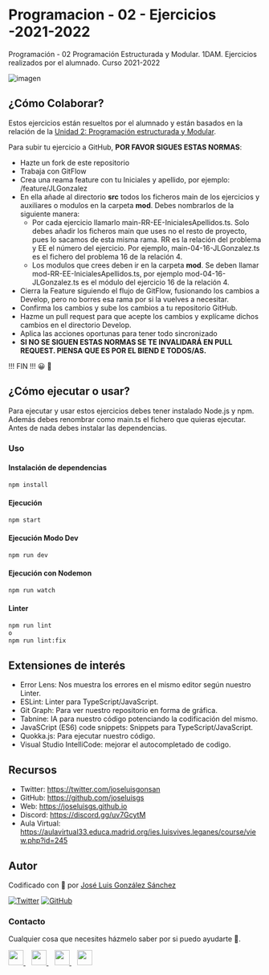 # Programacion - 02 - Ejercicios -2021-2022
Programación - 02 Programación Estructurada y Modular. 1DAM. Ejercicios realizados por el alumnado. Curso 2021-2022


![imagen](https://thesoftclix.com/wp-content/uploads/2019/09/unnamed-1.png)

## ¿Cómo Colaborar?
Estos ejercicios están resueltos por el alumnado y están basados en la relación de la [Unidad 2: Programación estructurada y Modular](https://github.com/joseluisgs/Programacion-02-2021-2022).

Para subir tu ejercicio a GitHub, **POR FAVOR SIGUES ESTAS NORMAS**:

- Hazte un fork de este repositorio
- Trabaja con GitFlow
- Crea una reama feature con tu Iniciales y apellido, por ejemplo: /feature/JLGonzalez
- En ella añade al directorio **src** todos los ficheros main de los ejercicios y auxiliares o modulos en la carpeta **mod**. Debes nombrarlos de la siguiente manera: 
  - Por cada ejercicio llamarlo main-RR-EE-InicialesApellidos.ts. Solo debes añadir los ficheros main que uses no el resto de proyecto, pues lo sacamos de esta misma rama. RR es la relación del problema y EE el número del ejercicio. Por ejemplo, main-04-16-JLGonzalez.ts es el fichero del problema 16 de la relación 4.
  - Los modulos que crees deben ir en la carpeta **mod**. Se deben llamar mod-RR-EE-InicialesApellidos.ts, por ejemplo mod-04-16-JLGonzalez.ts es el módulo del ejercicio 16 de la relación 4.
- Cierra la Feature siguiendo el flujo de GitFlow, fusionando los cambios a Develop, pero no borres esa rama por si la vuelves a necesitar.
- Confirma los cambios y sube los cambios a tu repositorio GitHub.
- Hazme un pull request para que acepte los cambios y explícame dichos cambios en el directorio Develop.
- Aplica las acciones oportunas para tener todo sincronizado
- **SI NO SE SIGUEN ESTAS NORMAS SE TE INVALIDARÁ EN PULL REQUEST. PIENSA QUE ES POR EL BIEND E TODOS/AS.**

!!! FIN !!! 😀 🤝

## ¿Cómo ejecutar o usar? 
  Para ejecutar y usar estos ejercicios debes tener instalado Node.js y npm. Además debes renombrar como main.ts el fichero que quieras ejecutar. Antes de nada debes instalar las dependencias.

### Uso
#### Instalación de dependencias
```bash
npm install
```

#### Ejecución
```bash
npm start
```

#### Ejecución Modo Dev
```bash
npm run dev
```

#### Ejecución con Nodemon
```bash
npm run watch
```

#### Linter
```bash
npm run lint
o
npm run lint:fix
```

## Extensiones de interés
- Error Lens: Nos muestra los errores en el mismo editor según nuestro Linter.
- ESLint: Linter para TypeScript/JavaScript.
- Git Graph: Para ver nuestro repositorio en forma de gráfica.
- Tabnine: IA para nuestro código potenciando la codificación del mismo.
- JavaSCript (ES6) code snippets: Snippets para TypeScript/JavaScript.
- Quokka.js: Para ejecutar nuestro código.
- Visual Studio IntelliCode: mejorar el autocompletado de codigo.


## Recursos
- Twitter: https://twitter.com/joseluisgonsan
- GitHub: https://github.com/joseluisgs
- Web: https://joseluisgs.github.io
- Discord: https://discord.gg/uv7GcytM
- Aula Virtual: https://aulavirtual33.educa.madrid.org/ies.luisvives.leganes/course/view.php?id=245



## Autor

Codificado con :sparkling_heart: por [José Luis González Sánchez](https://twitter.com/joseluisgonsan)

[![Twitter](https://img.shields.io/twitter/follow/joseluisgonsan?style=social)](https://twitter.com/joseluisgonsan)
[![GitHub](https://img.shields.io/github/followers/joseluisgs?style=social)](https://github.com/joseluisgs)

### Contacto
<p>
  Cualquier cosa que necesites házmelo saber por si puedo ayudarte 💬.
</p>
<p>
    <a href="https://twitter.com/joseluisgonsan" target="_blank">
        <img src="https://i.imgur.com/U4Uiaef.png" 
    height="30">
    </a> &nbsp;&nbsp;
    <a href="https://github.com/joseluisgs" target="_blank">
        <img src="https://cdn.iconscout.com/icon/free/png-256/github-153-675523.png" 
    height="30">
    </a> &nbsp;&nbsp;
    <a href="https://www.linkedin.com/in/joseluisgonsan" target="_blank">
        <img src="https://upload.wikimedia.org/wikipedia/commons/thumb/c/ca/LinkedIn_logo_initials.png/768px-LinkedIn_logo_initials.png" 
    height="30">
    </a>  &nbsp;&nbsp;
    <a href="https://joseluisgs.github.io/" target="_blank">
        <img src="https://joseluisgs.github.io/favicon.png" 
    height="30">
    </a>
</p>
